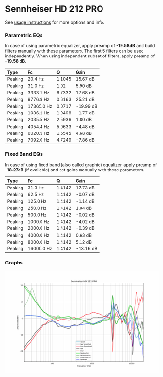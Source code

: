 # Sennheiser HD 212 PRO
See [usage instructions](https://github.com/jaakkopasanen/AutoEq#usage) for more options and info.

### Parametric EQs
In case of using parametric equalizer, apply preamp of **-19.58dB** and build filters manually
with these parameters. The first 5 filters can be used independently.
When using independent subset of filters, apply preamp of **-19.58 dB**.

| Type    | Fc         |      Q | Gain      |
|:--------|:-----------|:-------|:----------|
| Peaking | 20.4 Hz    | 1.1045 | 15.67 dB  |
| Peaking | 31.0 Hz    | 1.02   | 5.90 dB   |
| Peaking | 3333.1 Hz  | 6.7332 | 17.68 dB  |
| Peaking | 9776.9 Hz  | 0.6163 | 25.21 dB  |
| Peaking | 17365.0 Hz | 0.0717 | -19.99 dB |
| Peaking | 1036.1 Hz  | 1.9498 | -1.77 dB  |
| Peaking | 2035.5 Hz  | 2.5936 | 1.80 dB   |
| Peaking | 4054.4 Hz  | 5.0633 | -4.48 dB  |
| Peaking | 6020.5 Hz  | 1.6545 | 4.68 dB   |
| Peaking | 7092.0 Hz  | 4.7249 | -7.86 dB  |

### Fixed Band EQs
In case of using fixed band (also called graphic) equalizer, apply preamp of **-18.27dB**
(if available) and set gains manually with these parameters.

| Type    | Fc         |      Q | Gain      |
|:--------|:-----------|:-------|:----------|
| Peaking | 31.3 Hz    | 1.4142 | 17.73 dB  |
| Peaking | 62.5 Hz    | 1.4142 | -0.07 dB  |
| Peaking | 125.0 Hz   | 1.4142 | -1.14 dB  |
| Peaking | 250.0 Hz   | 1.4142 | 1.04 dB   |
| Peaking | 500.0 Hz   | 1.4142 | -0.02 dB  |
| Peaking | 1000.0 Hz  | 1.4142 | -4.02 dB  |
| Peaking | 2000.0 Hz  | 1.4142 | -0.39 dB  |
| Peaking | 4000.0 Hz  | 1.4142 | 0.63 dB   |
| Peaking | 8000.0 Hz  | 1.4142 | 5.12 dB   |
| Peaking | 16000.0 Hz | 1.4142 | -13.16 dB |

### Graphs
![](./Sennheiser%20HD%20212%20PRO.png)